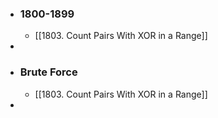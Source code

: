 - ### 1800-1899
	- [[1803. Count Pairs With XOR in a Range]]
-
- ### Brute Force
	- [[1803. Count Pairs With XOR in a Range]]
-